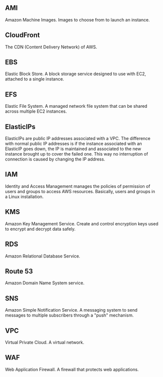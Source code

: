 
## AMI

Amazon Machine Images. Images to choose from to launch an instance.

## CloudFront

The CDN (Content Delivery Network) of AWS.

## EBS

Elastic Block Store. A block storage service designed to use with EC2, attached to a single instance.

## EFS

Elastic File System. A managed network file system that can be shared across multiple EC2 instances.

## ElasticIPs

ElasticIPs are public IP addresses associated with a VPC. The difference with normal public IP addresses is if the instance associated with an ElasticIP goes down, the IP is maintained and associated to the new instance brought up to cover the failed one. This way no interruption of connection is caused by changing the IP address.

## IAM

Identity and Access Management manages the policies of permission of users and groups to access AWS resources. Basically, users and groups in a Linux installation.

## KMS

Amazon Key Management Service. Create and control encryption keys used to encrypt and decrypt data safely.

## RDS

Amazon Relational Database Service.

## Route 53

Amazon Domain Name System service.

## SNS

Amazon Simple Notification Service. A messaging system to send messages to multiple subscribers through a "push" mechanism.

## VPC

Virtual Private Cloud. A virtual network.

## WAF

Web Application Firewall. A firewall that protects web applications.
